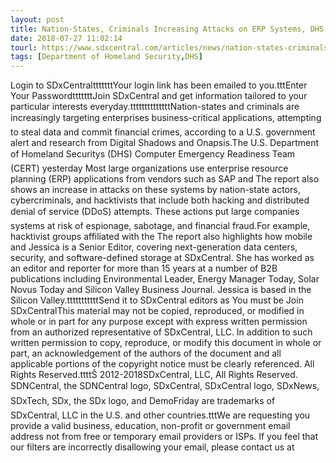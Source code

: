 ```yaml
---
layout: post
title: Nation-States, Criminals Increasing Attacks on ERP Systems, DHS Warns Threat researchers found a rise in attacks on widely-used enterprise...
date: 2018-07-27 11:02:14
tourl: https://www.sdxcentral.com/articles/news/nation-states-criminals-increasing-attacks-on-erp-systems-dhs-warns/2018/07/
tags: [Department of Homeland Security,DHS]
---
```

Login to SDxCentraltttttttYour login link has been emailed to you.tttEnter Your PasswordtttttttJoin SDxCentral and get information tailored to your particular interests everyday.ttttttttttttttNation-states and criminals are increasingly targeting enterprises business-critical applications, attempting to steal data and commit financial crimes, according to a U.S. government alert and research from Digital Shadows and Onapsis.The U.S. Department of Homeland Securitys (DHS) Computer Emergency Readiness Team (CERT) yesterday Most large organizations use enterprise resource planning (ERP) applications from vendors such as SAP and The report also shows an increase in attacks on these systems by nation-state actors, cybercriminals, and hacktivists that include both hacking and distributed denial of service (DDoS) attempts. These actions put large companies systems at risk of espionage, sabotage, and financial fraud.For example, hacktivist groups affiliated with the The report also highlights how mobile and Jessica is a Senior Editor, covering next-generation data centers, security, and software-defined storage at SDxCentral. She has worked as an editor and reporter for more than 15 years at a number of B2B publications including Environmental Leader, Energy Manager Today, Solar Novus Today and Silicon Valley Business Journal. Jessica is based in the Silicon Valley.tttttttttttSend it to SDxCentral editors as You must be Join SDxCentralThis material may not be copied, reproduced, or modified in whole or in part for any purpose except with express written permission from an authorized representative of SDxCentral, LLC. In addition to such written permission to copy, reproduce, or modify this document in whole or part, an acknowledgement of the authors of the document and all applicable portions of the copyright notice must be clearly referenced. All Rights Reserved.ttttŠ 2012-2018SDxCentral, LLC, All Rights Reserved. SDNCentral, the SDNCentral logo, SDxCentral, SDxCentral logo, SDxNews, SDxTech, SDx, the SDx logo, and DemoFriday are trademarks of SDxCentral, LLC in the U.S. and other countries.tttWe are requesting you provide a valid business, education, non-profit or government email address not from free or temporary email providers or ISPs. If you feel that our filters are incorrectly disallowing your email, please contact us at 